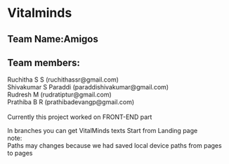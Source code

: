 <h1>Vitalminds</h1>
<h2>Team Name:Amigos</h2>
<h2>Team members:</h2>
Ruchitha S S (ruchithassr@gmail.com) <br>
Shivakumar S Paraddi (paraddishivakumar@gmail.com) <br>
Rudresh M (rudratiptur@gmail.com) <br>
Prathiba B R (prathibadevangp@gmail.com) <br>
<br>
Currently this project worked on FRONT-END part<br>

In branches you can get VitalMinds texts
Start from Landing page <br>
note:<br>
Paths may changes because we had saved local device paths from pages to pages 
